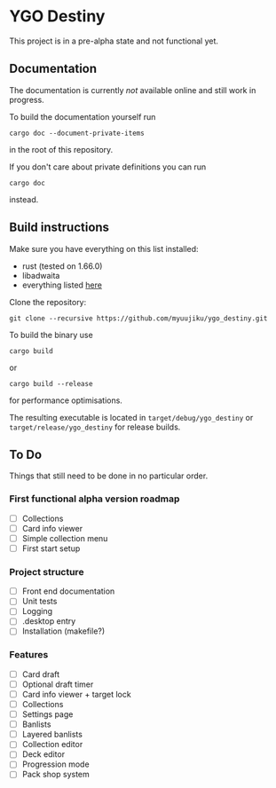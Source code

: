 # YGO Destiny

This project is in a pre-alpha state and not functional yet.

## Documentation
The documentation is currently *not* available online and still work in progress.

To build the documentation yourself run
```
cargo doc --document-private-items
```
in the root of this repository.

If you don't care about private definitions you can run
```
cargo doc
```
instead.

## Build instructions
Make sure you have everything on this list installed:
- rust (tested on 1.66.0)
- libadwaita
- everything listed [here](https://gtk-rs.org/gtk4-rs/git/book/installation.html)

Clone the repository:
```
git clone --recursive https://github.com/myuujiku/ygo_destiny.git
```

To build the binary use
```
cargo build
```
or
```
cargo build --release
```
for performance optimisations.

The resulting executable is located in `target/debug/ygo_destiny` or `target/release/ygo_destiny` for release builds.

## To Do

Things that still need to be done in no particular order.

### First functional alpha version roadmap
- [ ] Collections
- [ ] Card info viewer
- [ ] Simple collection menu
- [ ] First start setup

### Project structure
- [ ] Front end documentation
- [ ] Unit tests
- [ ] Logging
- [ ] .desktop entry
- [ ] Installation (makefile?)

### Features
- [ ] Card draft
- [ ] Optional draft timer
- [ ] Card info viewer + target lock
- [ ] Collections
- [ ] Settings page
- [ ] Banlists
- [ ] Layered banlists
- [ ] Collection editor
- [ ] Deck editor
- [ ] Progression mode
- [ ] Pack shop system
